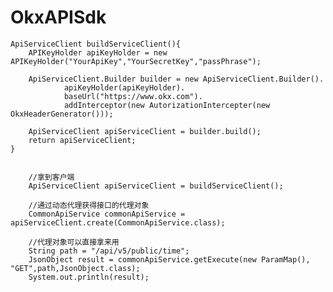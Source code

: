 # OkxAPISdk

    ApiServiceClient buildServiceClient(){
        APIKeyHolder apiKeyHolder = new APIKeyHolder("YourApiKey","YourSecretKey","passPhrase");

        ApiServiceClient.Builder builder = new ApiServiceClient.Builder().
                apiKeyHolder(apiKeyHolder).
                baseUrl("https://www.okx.com").
                addInterceptor(new AutorizationIntercepter(new OkxHeaderGenerator()));

        ApiServiceClient apiServiceClient = builder.build();
        return apiServiceClient;
    }
    

        //拿到客户端
        ApiServiceClient apiServiceClient = buildServiceClient();
        
        //通过动态代理获得接口的代理对象
        CommonApiService commonApiService = apiServiceClient.create(CommonApiService.class);
        
        //代理对象可以直接拿来用
        String path = "/api/v5/public/time";
        JsonObject result = commonApiService.getExecute(new ParamMap(), "GET",path,JsonObject.class);
        System.out.println(result);

